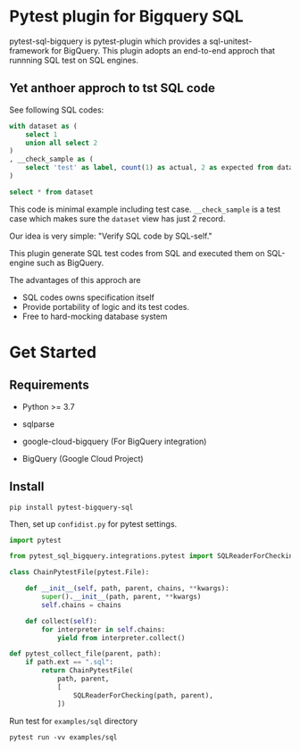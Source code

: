 
# Pytest plugin for Bigquery SQL

pytest-sql-bigquery is pytest-plugin which provides a sql-unitest-framework for BigQuery.
This plugin adopts an end-to-end approch that runnning SQL test on SQL engines.

## Yet anthoer approch to tst SQL code

See following SQL codes:

```sql
with dataset as (
    select 1
    union all select 2
)
, __check_sample as (
    select 'test' as label, count(1) as actual, 2 as expected from dataset 
)

select * from dataset
```

This code is minimal example including test case.
`__check_sample` is a test case which makes sure the `dataset` view has just 2 record.


Our idea is very simple: "Verify SQL code by SQL-self."

This plugin generate SQL test codes from SQL and executed them on SQL-engine such as BigQuery.

The advantages of this approch are 

- SQL codes owns specification itself
- Provide portability of logic and its test codes. 
- Free to hard-mocking database system


# Get Started

## Requirements

- Python >= 3.7
- sqlparse
- google-cloud-bigquery (For BigQuery integration)

- BigQuery (Google Cloud Project)

## Install

```
pip install pytest-bigquery-sql
```

Then, set up `confidist.py` for pytest settings.

```python
import pytest

from pytest_sql_bigquery.integrations.pytest import SQLReaderForChecking

class ChainPytestFile(pytest.File):

    def __init__(self, path, parent, chains, **kwargs):
        super().__init__(path, parent, **kwargs)
        self.chains = chains

    def collect(self):
        for interpreter in self.chains:
            yield from interpreter.collect()

def pytest_collect_file(parent, path):
    if path.ext == ".sql":
        return ChainPytestFile(
            path, parent,
            [
                SQLReaderForChecking(path, parent),
            ])
```

Run test for `examples/sql` directory

```
pytest run -vv examples/sql 
```
